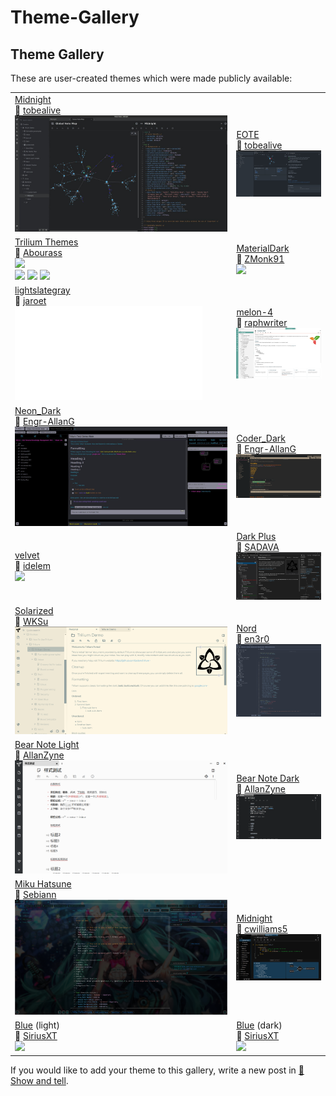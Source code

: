 # Theme-Gallery
Theme Gallery
-------------

These are user-created themes which were made publicly available:

|     |     |
| --- | --- |
| [Midnight](https://github.com/tobealive/trilium-midnight-theme)  <br>👤 [tobealive](https://github.com/tobealive) ![](Theme-Gallery_image.jpg) | [EOTE](https://github.com/tobealive/trilum-eote-theme)  <br>👤 [tobealive](https://github.com/tobealive) ![](Theme-Gallery_preview.jpg) |
| [Trilium Themes](https://github.com/Abourass/TriliumThemes)  <br>👤 [Abourass](https://github.com/Abourass)  <br>![](https://camo.githubusercontent.com/ec9eb12d0f9792a93a87ff2d50c8e0ffafd42359878885e9e8d6498ec34510fe/68747470733a2f2f692e696d6775722e636f6d2f3666466e4d75422e706e67)  <br>![](https://camo.githubusercontent.com/745dd535b982e24b305b35e7ed42d3b4d4dcefac9ae8bd1ed9cceda83b5d1d8a/68747470733a2f2f692e696d6775722e636f6d2f7a4873513363792e706e67) ![](https://camo.githubusercontent.com/8dfbcc44a82f8780d8e2f4e4621b9447f499db2667dce9a220393def28e384dd/68747470733a2f2f692e696d6775722e636f6d2f444d5437784f702e706e67) ![](https://camo.githubusercontent.com/461416d49050e9e4415e4fe5315e2ea6987485d01a624c6d23203f78be33864b/68747470733a2f2f692e696d6775722e636f6d2f616852573667682e706e67) | [MaterialDark](https://github.com/ZMonk91/Material-Dark-Trilium)  <br>👤 [ZMonk91](https://github.com/ZMonk91)  <br>![](https://camo.githubusercontent.com/3486f3d96d823468163a5f968b4b201254b6fd06164321551880c3de6353eeed/68747470733a2f2f692e696d6775722e636f6d2f5a65584635474c2e706e67) |
| [lightslategray](https://github.com/jaroet/trilium-theme-lightslategray)  <br>👤 [jaroet](https://github.com/jaroet)  <br>![](Theme-Gallery_lightslategray.p) | [melon-4](https://github.com/raphwriter/trilium-theme-melon)  <br>👤 [raphwriter](https://github.com/raphwriter)  <br>![](Theme-Gallery_scrn4_01.png) |
| [Neon\_Dark](https://github.com/Engr-AllanG/trilium-themes)  <br>👤 [Engr-AllanG](https://github.com/Engr-AllanG)  <br>![](Theme-Gallery_Neon_Dark_Demo_v.jpg) | [Coder\_Dark](https://github.com/Engr-AllanG/trilium-themes)  <br>👤 [Engr-AllanG](https://github.com/Engr-AllanG)  <br>![](Theme-Gallery_Trilium_theme_co.png) |
| [velvet](https://github.com/idelem/trilium-theme-velvet)  <br>👤 [idelem](https://github.com/idelem)  <br>![](Theme-Gallery_trilium-velvet2.) | [Dark Plus](https://github.com/SADAVA/trilium-notes-theme-dark-plus)  <br>👤 [SADAVA](https://github.com/SADAVA)  <br>![](Theme-Gallery_Screenshot.png) |
| [Solarized](https://github.com/WKSu/trilium-solarized-theme)  <br>👤 [WKSu](https://github.com/WKSu)  <br>![](Theme-Gallery_image.png) | [Nord](https://github.com/en3r0/Trilium-Nord-Theme)  <br>👤 [en3r0](https://github.com/en3r0)  <br>![](1_Theme-Gallery_image.png) |
| [Bear Note Light](https://github.com/AllanZyne/trilium-bear-theme)  <br>👤 [AllanZyne](https://github.com/AllanZyne)  <br>![](Theme-Gallery_bear-white.png) | [Bear Note Dark](https://github.com/AllanZyne/trilium-bear-theme)  <br>👤 [AllanZyne](https://github.com/AllanZyne)  <br>![](Theme-Gallery_bear-dark.png) |
| [Miku Hatsune](https://github.com/Sebiann/miku-hatsune-trilium-theme)  <br>👤 [Sebiann](https://github.com/Sebiann)  <br>![](2_Theme-Gallery_image.png) | [Midnight](https://github.com/cwilliams5/Midnight-Trilium-Dark-Mode)  <br>👤 [cwilliams5](https://github.com/cwilliams5)  <br>![](Theme-Gallery_midnight.png) |
| [Blue](https://github.com/SiriusXT/trilium-theme-blue) (light)  <br>👤 [SiriusXT](https://github.com/SiriusXT)  <br>![](Theme-Gallery_screenshot1.png) | [Blue](https://github.com/SiriusXT/trilium-theme-blue) (dark)  <br>👤 [SiriusXT](https://github.com/SiriusXT)  <br>![](Theme-Gallery_screenshot2.png) |

If you would like to add your theme to this gallery, write a new post in [👐 Show and tell](https://github.com/TriliumNext/Notes/discussions/categories/show-and-tell).